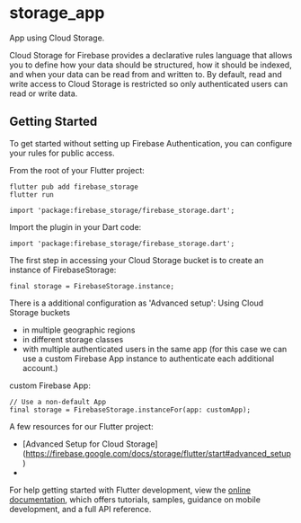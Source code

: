 # storage_app

App using Cloud Storage. 

Cloud Storage for Firebase provides a declarative rules language that allows you to define how your data should be structured, how it should be indexed, and when your data can be read from and written to. By default, read and write access to Cloud Storage is restricted so only authenticated users can read or write data.

## Getting Started

To get started without setting up Firebase Authentication, you can configure your rules for public access.

From the root of your Flutter project:
```
flutter pub add firebase_storage
flutter run

import 'package:firebase_storage/firebase_storage.dart';
```

Import the plugin in your Dart code:
```
import 'package:firebase_storage/firebase_storage.dart';
```

The first step in accessing your Cloud Storage bucket is to create an instance of FirebaseStorage:
```
final storage = FirebaseStorage.instance;
```
There is a additional configuration as 'Advanced setup':
Using Cloud Storage buckets 
- in multiple geographic regions
- in different storage classes
- with multiple authenticated users in the same app (for this case we can use a custom Firebase App instance to authenticate each additional account.)

custom Firebase App:
```
// Use a non-default App
final storage = FirebaseStorage.instanceFor(app: customApp);
```



A few resources for our Flutter project:

- [Advanced Setup for Cloud Storage] (https://firebase.google.com/docs/storage/flutter/start#advanced_setup)
- 

For help getting started with Flutter development, view the
[online documentation](https://docs.flutter.dev/), which offers tutorials,
samples, guidance on mobile development, and a full API reference.
